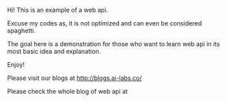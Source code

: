 Hi! This is an example of a web api.

Excuse my codes as, it is not optimized and can even be considered spaghetti. 

The goal here is a demonstration for those who want to learn web api in its most basic idea and explanation.

Enjoy!

Please visit our blogs at http://blogs.ai-labs.co/

Please check the whole blog of web api at 